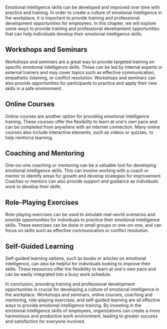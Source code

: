 
Emotional intelligence skills can be developed and improved over time with practice and training. In order to create a culture of emotional intelligence in the workplace, it is important to provide training and professional development opportunities for employees. In this chapter, we will explore some ways to provide training and professional development opportunities that can help individuals develop their emotional intelligence skills.

Workshops and Seminars
----------------------

Workshops and seminars are a great way to provide targeted training on specific emotional intelligence skills. These can be led by internal experts or external trainers and may cover topics such as effective communication, empathetic listening, or conflict resolution. Workshops and seminars can also provide opportunities for participants to practice and apply their new skills in a safe environment.

Online Courses
--------------

Online courses are another option for providing emotional intelligence training. These courses offer the flexibility to learn at one's own pace and can be completed from anywhere with an internet connection. Many online courses also include interactive elements, such as videos or quizzes, to help reinforce learning.

Coaching and Mentoring
----------------------

One-on-one coaching or mentoring can be a valuable tool for developing emotional intelligence skills. This can involve working with a coach or mentor to identify areas for growth and develop strategies for improvement. Coaches or mentors can also provide support and guidance as individuals work to develop their skills.

Role-Playing Exercises
----------------------

Role-playing exercises can be used to simulate real-world scenarios and provide opportunities for individuals to practice their emotional intelligence skills. These exercises can be done in small groups or one-on-one, and can focus on skills such as effective communication or conflict resolution.

Self-Guided Learning
--------------------

Self-guided learning options, such as books or articles on emotional intelligence, can also be helpful for individuals looking to improve their skills. These resources offer the flexibility to learn at one's own pace and can be easily integrated into a busy work schedule.

In conclusion, providing training and professional development opportunities is crucial for developing a culture of emotional intelligence in the workplace. Workshops and seminars, online courses, coaching and mentoring, role-playing exercises, and self-guided learning are all effective ways to provide emotional intelligence training. By investing in the emotional intelligence skills of employees, organizations can create a more harmonious and productive work environment, leading to greater success and satisfaction for everyone involved.
